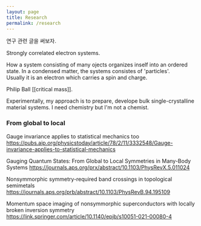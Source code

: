 ```yaml
---
layout: page
title: Research
permalink: /research
---
```


연구 관련 글을 써보자.

Strongly correlated electron systems.

How a system consisting of many ojects organizes inself into an ordered state.
In a condensed matter, the systems consistes of 'particles'.  
Usually it is an electron which carries a spin and charge.

Philip Ball [[critical mass]].  


Experimentally, my approach is to prepare, develope bulk single-crystalline material systems.
I need chemistry but I'm not a chemist.



### From global to local

 Gauge invariance applies to statistical mechanics too
https://pubs.aip.org/physicstoday/article/78/2/11/3332548/Gauge-invariance-applies-to-statistical-mechanics


Gauging Quantum States: From Global to Local Symmetries in Many-Body Systems
https://journals.aps.org/prx/abstract/10.1103/PhysRevX.5.011024

Nonsymmorphic symmetry-required band crossings in topological semimetals
https://journals.aps.org/prb/abstract/10.1103/PhysRevB.94.195109


Momentum space imaging of nonsymmorphic superconductors with locally broken inversion symmetry
https://link.springer.com/article/10.1140/epjb/s10051-021-00080-4

